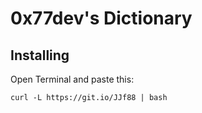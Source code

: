 # 0x77dev's Dictionary

## Installing
Open Terminal and paste this:
```shell
curl -L https://git.io/JJf88 | bash
```
